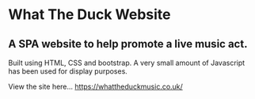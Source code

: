 # What The Duck Website

## A SPA website to help promote a live music act.

Built using HTML, CSS and bootstrap. A very small amount of Javascript has been used for display purposes.


View the site here...
https://whattheduckmusic.co.uk/
